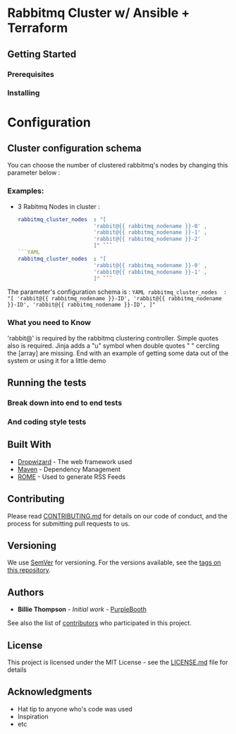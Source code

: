 # Rabbitmq Cluster w/ Ansible + Terraform
## Getting Started
### Prerequisites
### Installing
# Configuration
  ## Cluster configuration schema
 
 You can choose the number of clustered rabbitmq's nodes by changing this parameter below :
    
    
### Examples: 
 
  - 3 Rabitmq Nodes in cluster : 
       ```YAML
      rabbitmq_cluster_nodes  : "[
                               'rabbit@{{ rabbitmq_nodename }}-0' ,
                               'rabbit@{{ rabbitmq_nodename }}-1' ,
                               'rabbit@{{ rabbitmq_nodename }}-2'
                               ]" ```                                                                                                                                       - 2 Rabitmq Nodes in cluster :                  
       ```YAML
      rabbitmq_cluster_nodes  : "[
                               'rabbit@{{ rabbitmq_nodename }}-0' ,
                               'rabbit@{{ rabbitmq_nodename }}-1' ,
                               ]" ```
    
The parameter's configuration schema is :
        ```YAML
      rabbitmq_cluster_nodes  : "[
                               'rabbit@{{ rabbitmq_nodename }}-ID',
                               'rabbit@{{ rabbitmq_nodename }}-ID',
                               'rabbit@{{ rabbitmq_nodename }}-ID',
                               ]" ```
                               
### What you need to Know 
'rabbit@' is required by the rabbitmq clustering controller.
Simple quotes also is required.
Jinja adds a "u" symbol when double quotes " " cercling the [array] are missing. 
End with an example of getting some data out of the system or using it for a little demo

## Running the tests
### Break down into end to end tests
### And coding style tests
## Built With

* [Dropwizard](http://www.dropwizard.io/1.0.2/docs/) - The web framework used
* [Maven](https://maven.apache.org/) - Dependency Management
* [ROME](https://rometools.github.io/rome/) - Used to generate RSS Feeds

## Contributing

Please read [CONTRIBUTING.md](https://gist.github.com/PurpleBooth/b24679402957c63ec426) for details on our code of conduct, and the process for submitting pull requests to us.

## Versioning

We use [SemVer](http://semver.org/) for versioning. For the versions available, see the [tags on this repository](https://github.com/your/project/tags). 

## Authors

* **Billie Thompson** - *Initial work* - [PurpleBooth](https://github.com/PurpleBooth)

See also the list of [contributors](https://github.com/your/project/contributors) who participated in this project.

## License

This project is licensed under the MIT License - see the [LICENSE.md](LICENSE.md) file for details

## Acknowledgments

* Hat tip to anyone who's code was used
* Inspiration
* etc
